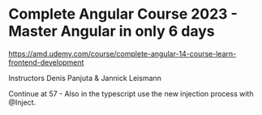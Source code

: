 # Complete Angular Course 2023 - Master Angular in only 6 days

https://amd.udemy.com/course/complete-angular-14-course-learn-frontend-development

Instructors
Denis Panjuta & Jannick Leismann

Continue at 57 - 
Also in the typescript use the new injection process with @Inject.